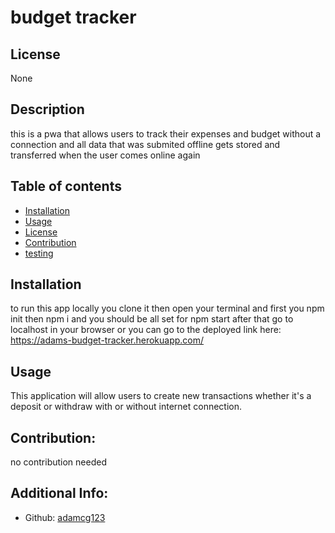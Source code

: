 # budget tracker

## License

None

## Description

this is a pwa that allows users to track their expenses and budget without a connection and all data that was submited offline gets stored and transferred when the user comes online again

## Table of contents

- [Installation](#installation)
- [Usage](#usage)
- [License](#license)
- [Contribution](#Contribution)
- [testing](#testing)

## Installation

to run this app locally you clone it then open your terminal and first you npm init then npm i and you should be all set for npm start after that go to localhost in your browser
or
you can go to the deployed link here: https://adams-budget-tracker.herokuapp.com/

## Usage

This application will allow users to create new transactions whether it's a deposit or withdraw with or without internet connection.

## Contribution:

no contribution needed

## Additional Info:

- Github: [adamcg123](https://github.com/adamcg123)
